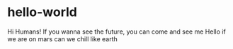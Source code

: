 # hello-world

Hi Humans!
If you wanna see the future,
you can come and see me
Hello if we are on mars can we chill like earth
